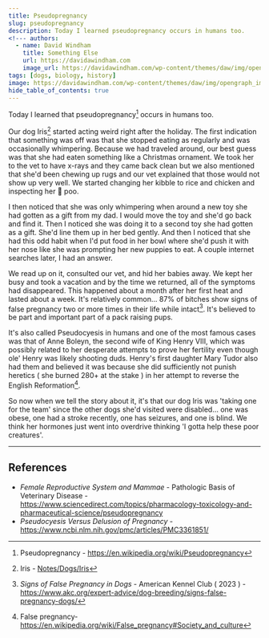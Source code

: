 ```yaml
---
title: Pseudopregnancy
slug: pseudopregnancy
description: Today I learned pseudopregnancy occurs in humans too.
<!--- authors:
  - name: David Windham
    title: Something Else
    url: https://davidawindham.com
    image_url: https://davidawindham.com/wp-content/themes/daw/img/opengraph_image.jpg -->
tags: [dogs, biology, history]
image: https://davidawindham.com/wp-content/themes/daw/img/opengraph_image.jpg
hide_table_of_contents: true
---
```


Today I learned that pseudopregnancy[^1] occurs in humans too.

<!--truncate-->

Our dog Iris[^2] started acting weird right after the holiday. The first indication that something was off was that she stopped eating as regularly and was occasionally whimpering. Because we had traveled around, our best guess was that she had eaten something like a Christmas ornament. We took her to the vet to have x-rays and they came back clean but we also mentioned that she'd been chewing up rugs and our vet explained that those would not show up very well. We started changing her kibble to rice and chicken and inspecting her 💩 poo. 

I then noticed that she was only whimpering when around a new toy she had gotten as a gift from my dad. I would move the toy and she'd go back and find it. Then I noticed she was doing it to a second toy she had gotten as a gift. She'd line them up in her bed gently. And then I noticed that she had this odd habit when I'd put food in her bowl where she'd push it with her nose like she was prompting her new puppies to eat. A couple internet searches later, I had an answer.

We read up on it, consulted our vet, and hid her babies away. We kept her busy and took a vacation and by the time we returned, all of the symptoms had disappeared. This happened about a month after her first heat and lasted about a week. It's relatively common... 87% of bitches show signs of false pregnancy two or more times in their life while intact[^3]. It's believed to be part and important part of a pack raising pups. 

It's also called Pseudocyesis in humans and one of the most famous cases was that of Anne Boleyn, the second wife of King Henry VIII, which was possibly related to her desperate attempts to prove her fertility even though ole' Henry was likely shooting duds. Henry's first daughter Mary Tudor also had them and believed it was because she did sufficiently not punish heretics ( she burned 280+ at the stake ) in her attempt to reverse the English Reformation[^4].

So now when we tell the story about it, it's that our dog Iris was 'taking one for the team' since the other dogs she'd visited were disabled... one was obese, one had a stroke recently, one has seizures, and one is blind. We think her hormones just went into overdrive thinking 'I gotta help these poor creatures'.

---

## References


- _Female Reproductive System and Mammae_ - Pathologic Basis of Veterinary Disease - https://www.sciencedirect.com/topics/pharmacology-toxicology-and-pharmaceutical-science/pseudopregnancy
- _Pseudocyesis Versus Delusion of Pregnancy_ - https://www.ncbi.nlm.nih.gov/pmc/articles/PMC3361851/

[^1]: Pseudopregnancy - https://en.wikipedia.org/wiki/Pseudopregnancy
[^2]: Iris - [Notes/Dogs/Iris](notes/dogs/iris)
[^3]: _Signs of False Pregnancy in Dogs_ - American Kennel Club ( 2023 ) - https://www.akc.org/expert-advice/dog-breeding/signs-false-pregnancy-dogs/
[^4]: False pregnancy- https://en.wikipedia.org/wiki/False_pregnancy#Society_and_culture